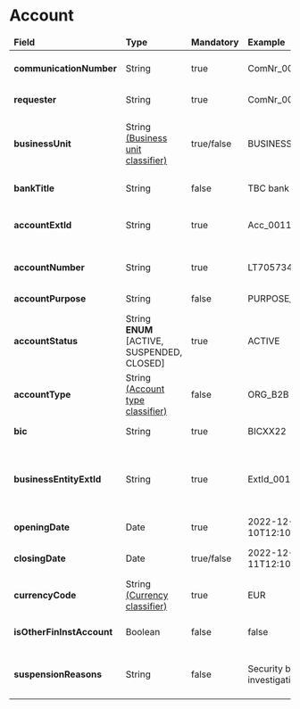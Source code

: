 # Account

<table>
	<thead>
		<tr>
			<td><b>Field</b></td>
			<td><b>Type</b></td>
			<td><b>Mandatory</b></td>
			<td><b>Example</b></td>
			<td><b>Description</b></td>
		</tr>
	</thead>
	<tbody>
		<tr>
			<td><b>communicationNumber</b></td>
			<td>String</td>
			<td>true</td>
			<td>ComNr_000321</td>
			<td>Unique number of communication. Used for risk assessment callback</td>
		</tr>
        <tr>
			<td><b>requester</b></td>
			<td>String</td>
			<td>true</td>
			<td>ComNr_000321</td>
			<td>Name of the system requesting web service</td>
		</tr>
		<tr>
			<td><b>businessUnit</b></td>
			<td>
                String <br/>
                <a href="../../README.md#classifiers">(Business unit classifier)</a>
            </td>
			<td>true/false</td>
			<td>BUSINESS_UNIT_NAME</td>
			<td>
                Unit data identification for controllability/observability.
                <br/>❗NOTE: parameter is required only if business unit strict mode enabled
            </td>
		</tr>
        <tr>
            <td><b>bankTitle</b></td>
            <td>String</td>
            <td>false</td>
            <td>TBC bank</td>
            <td>Title of bank with which the operation is happening</td>
        </tr>
        <tr>
            <td><b>accountExtId</b></td>
            <td>String</td>
            <td>true</td>
            <td>Acc_0011</td>
            <td>External account identification number used to track activity regarding the specific account</td>
        </tr>
        <tr>
            <td><b>accountNumber</b></td>
            <td>String</td>
            <td>true</td>
            <td>LT705734389447757988</td>
            <td>Unique account identification number used in performing operations</td>
        </tr>
        <tr>
            <td><b>accountPurpose</b></td>
            <td>String</td>
            <td>false</td>
            <td>PURPOSE_INVEST</td>
            <td>The purpose of owning the account in question</td>
        </tr>
        <tr>
            <td><b>accountStatus</b></td>
            <td>String<br/><b>ENUM</b><br/> [ACTIVE, <br/>SUSPENDED,<br/> CLOSED]</td>
            <td>true</td>
            <td>ACTIVE</td>
            <td>Refers to the current condition or state of an account</td>
        </tr>
        <tr>
            <td><b>accountType</b></td>
			<td>
                String <br/>
                <a href="../../README.md#classifiers">(Account type classifier)</a>
            </td>
            <td>false</td>
            <td>ORG_B2B</td>
            <td>Categorizes accounts by their intended purposes and features</td>
        </tr>
        <tr>
            <td><b>bic</b></td>
            <td>String</td>
            <td>true</td>
            <td>BICXX22</td>
            <td>Bank identifier code for account number</td>
        </tr>
        <tr>
            <td><b>businessEntityExtId</b></td>
            <td>String</td>
            <td>true</td>
            <td>ExtId_0012</td>
            <td>External business entity indicator. Refers to the same value used for the <br/><b>customerExtId</b>, which helps to identify external business entity</td>
        </tr>
        <tr>
            <td><b>openingDate</b></td>
            <td>Date</td>
            <td>true</td>
            <td>2022-12-10T12:10:11+02:00</td>
            <td>Account opening date</td>
        </tr>
        <tr>
            <td><b>closingDate</b></td>
            <td>Date</td>
            <td>true/false</td>
            <td>2022-12-11T12:10:11+02:00</td>
            <td>Account closing date <br/> <b>Mandatory</b> only when accountStatus = CLOSED</td>
        </tr>
        <tr>
            <td><b>currencyCode</b></td>
            <td>
                String <br/>
                <a href="../../README.md#classifiers">(Currency classifier)</a>
            </td>
            <td>true</td>
            <td>EUR</td>
            <td>International currency code</td>
        </tr>
        <tr>
            <td><b>isOtherFinInstAccount</b></td>
            <td>Boolean</td>
            <td>false</td>
            <td>false</td>
            <td>Declaring whether the account belongs to other financial institution</td>
        </tr>
        <tr>
            <td><b>suspensionReasons</b></td>
            <td>String</td>
            <td>false</td>
            <td>Security breach investigation in progress</td>
            <td>A reason for suspension can be provided only if the account status is SUSPENDED</td>
        </tr>
    </tbody>
</table>
